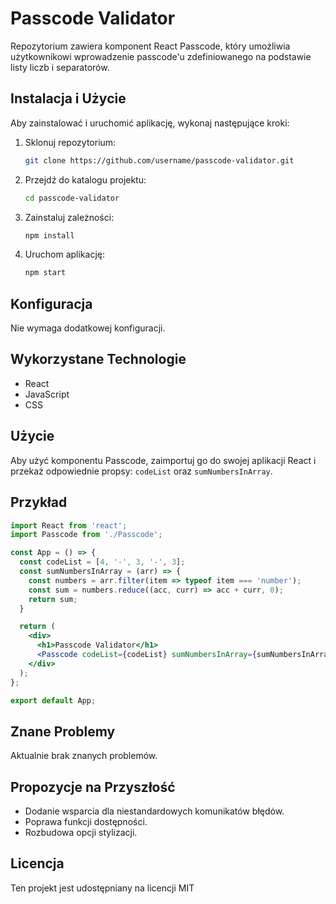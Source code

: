 # Passcode Validator

Repozytorium zawiera komponent React Passcode, który umożliwia użytkownikowi wprowadzenie passcode'u zdefiniowanego na podstawie listy liczb i separatorów.

## Instalacja i Użycie

Aby zainstalować i uruchomić aplikację, wykonaj następujące kroki:

1. Sklonuj repozytorium:
   ```sh
   git clone https://github.com/username/passcode-validator.git
   ```

2. Przejdź do katalogu projektu:
   ```sh
   cd passcode-validator
   ```

3. Zainstaluj zależności:
   ```sh
   npm install
   ```

4. Uruchom aplikację:
   ```sh
   npm start
   ```

## Konfiguracja

Nie wymaga dodatkowej konfiguracji.

## Wykorzystane Technologie

- React
- JavaScript
- CSS

## Użycie

Aby użyć komponentu Passcode, zaimportuj go do swojej aplikacji React i przekaż odpowiednie propsy: `codeList` oraz `sumNumbersInArray`.

## Przykład

```jsx
import React from 'react';
import Passcode from './Passcode';

const App = () => {
  const codeList = [4, '-', 3, '-', 3];
  const sumNumbersInArray = (arr) => {
    const numbers = arr.filter(item => typeof item === 'number');
    const sum = numbers.reduce((acc, curr) => acc + curr, 0);
    return sum;
  }

  return (
    <div>
      <h1>Passcode Validator</h1>
      <Passcode codeList={codeList} sumNumbersInArray={sumNumbersInArray} />
    </div>
  );
};

export default App;
```

## Znane Problemy

Aktualnie brak znanych problemów.

## Propozycje na Przyszłość

- Dodanie wsparcia dla niestandardowych komunikatów błędów.
- Poprawa funkcji dostępności.
- Rozbudowa opcji stylizacji.

## Licencja

Ten projekt jest udostępniany na licencji MIT
